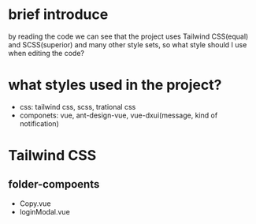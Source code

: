 <!-- @format -->

# brief introduce

by reading the code we can see that the project uses Tailwind CSS(equal) and SCSS(superior) and many other style sets, so what style should I use when editing the code?

# what styles used in the project?

-   css: tailwind css, scss, trational css
-   componets: vue, ant-design-vue, vue-dxui(message, kind of notification)

# Tailwind CSS

## folder-compoents

-   Copy.vue
-   loginModal.vue
